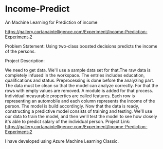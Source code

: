 # Income-Predict
An Machine Learning for Prediction of income


https://gallery.cortanaintelligence.com/Experiment/Income-Prediction-Experiment-2

Problem Statement:
Using two-class boosted decisions predicts the income of the persons.

Project Description:

We need to get data. We'll use a sample data set for that.The raw data is completely infused in the workspace. The entries includes education, qualifications and status. Preprocessing is done before the analyzing part. The data must be clean so that the model can analyze correctly. For that the rows with empty values are removed. A module is added for that process. Individual measurable properties are called features. Each row is representing an automobile and each column represents the income of the person. The model is build accordingly. Now that the data is ready, constructing a predictive model consists of training and testing. We'll use our data to train the model, and then we'll test the model to see how closely it's able to predict salary of the individual person.
Project Link:
https://gallery.cortanaintelligence.com/Experiment/Income-Prediction-Experiment-2

I have developed using Azure Machine Learning Classic.
